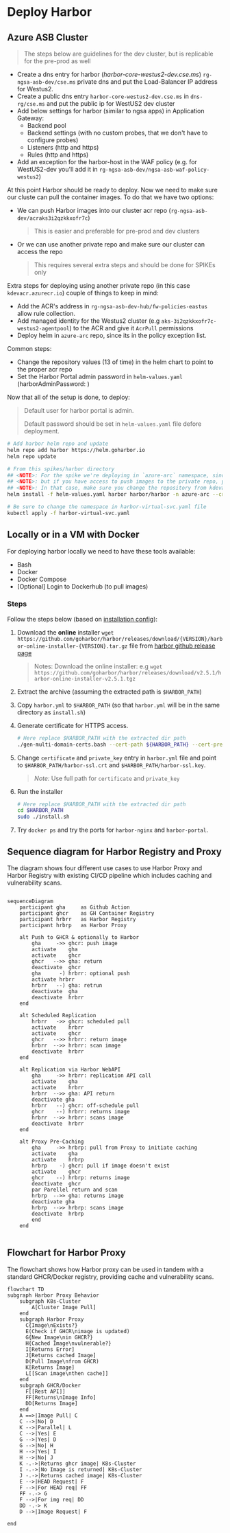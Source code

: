 
# Deploy Harbor

## Azure ASB Cluster

> The steps below are guidelines for the dev cluster, but is replicable for the pre-prod as well

- Create a dns entry for harbor (*harbor-core-westus2-dev.cse.ms*) `rg-ngsa-asb-dev/cse.ms` private dns and put the Load-Balancer IP address for Westus2.
- Create a public dns entry `harbor-core-westus2-dev.cse.ms` in `dns-rg/cse.ms` and put the public ip for WestUS2 dev cluster
- Add below settings for harbor (similar to ngsa apps) in Application Gateway:
  - Backend pool
  - Backend settings (with no custom probes, that we don't have to configure probes)
  - Listeners (http and https)
  - Rules (http and https)
- Add an exception for the harbor-host in the WAF policy (e.g. for WestUS2-dev you'll add it in `rg-ngsa-asb-dev/ngsa-asb-waf-policy-westus2`)

At this point Harbor should be ready to deploy.
Now we need to make sure our cluste can pull the container images.
To do that we have two options:

- We can push Harbor images into our cluster acr repo (`rg-ngsa-asb-dev/acraks3i2qzkkxofr7c`)
    > This is easier and preferable for pre-prod and dev clusters
- Or we can use another private repo and make sure our cluster can access the repo
    > This requires several extra steps and should be done for SPIKEs only

Extra steps for deploying using another private repo (in this case `kdevacr.azurecr.io`) couple of things to keep in mind:

- Add the ACR's address in `rg-ngsa-asb-dev-hub/fw-policies-eastus` allow rule collection.
- Add managed identity for the Westus2 cluster (e.g `aks-3i2qzkkxofr7c-westus2-agentpool`) to the ACR and give it `AcrPull` permissions
- Deploy helm in `azure-arc` repo, since its in the policy exception list.

Common steps:

- Change the repository values (13 of time) in the helm chart to point to the proper acr repo
- Set the Harbor Portal admin password in `helm-values.yaml` (harborAdminPassword: )

Now that all of the setup is done, to deploy:
> Default user for harbor portal is admin.
>
> Default password should be set in `helm-values.yaml` file defore deployment.

```bash
# Add harbor helm repo and update
helm repo add harbor https://helm.goharbor.io
helm repo update

# From this spikes/harbor directory
## <NOTE>: For the spike we're deploying in `azure-arc` namespace, since it is exempt from some policies
## <NOTE>: but if you have access to push images to the private repo, you can deploy to any namespace
## <NOTE>: In that case, make sure you change the repository from kdevacr.azurecr.io/ to proper ACR name 
helm install -f helm-values.yaml harbor harbor/harbor -n azure-arc --create-namespace

# Be sure to change the namespace in harbor-virtual-svc.yaml file
kubectl apply -f harbor-virtual-svc.yaml
```

## Locally or in a VM with Docker

For deploying harbor locally we need to have these tools available:

- Bash
- Docker
- Docker Compose
- [Optional] Login to Dockerhub (to pull images)

### Steps

Follow the steps below (based on [installation config](https://goharbor.io/docs/1.10/install-config/)):

1. Download the **online** installer `wget https://github.com/goharbor/harbor/releases/download/{VERSION}/harbor-online-installer-{VERSION}.tar.gz` file from [harbor github release page](https://github.com/goharbor/harbor/releases)
    > Notes: Download the online installer: e.g `wget https://github.com/goharbor/harbor/releases/download/v2.5.1/harbor-online-installer-v2.5.1.tgz`

2. Extract the archive (assuming the extracted path is `$HARBOR_PATH`)

3. Copy `harbor.yml` to `$HARBOR_PATH` (so that `harbor.yml` will be in the same directory as `install.sh`)

4. Generate certificate for HTTPS access.

    ```bash
    # Here replace $HARBOR_PATH with the extracted dir path
    ./gen-multi-domain-certs.bash --cert-path ${HARBOR_PATH} --cert-prefix harbor-ssl -san 127.0.0.1,localhost,harboar.core.local,harbor.notary.local,harboar.local
    ```

5. Change `certificate` and `private_key` entry in `harbor.yml` file and point to `$HARBOR_PATH/harbor-ssl.crt` and `$HARBOR_PATH/harbor-ssl.key`.

    > *Note:* Use full path for `certificate` and `private_key`

6. Run the installer

    ```bash
    # Here replace $HARBOR_PATH with the extracted dir path
    cd $HARBOR_PATH
    sudo ./install.sh
    ```

7. Try `docker ps` and try the ports for `harbor-nginx` and `harbor-portal`.

## Sequence diagram for Harbor Registry and Proxy

The diagram shows four different use cases to use Harbor Proxy and Harbor Registry with existing CI/CD pipeline which includes caching and vulnerability scans.

```mermaid

sequenceDiagram
    participant gha     as Github Action
    participant ghcr    as GH Container Registry
    participant hrbrr   as Harbor Registry
    participant hrbrp   as Harbor Proxy

    alt Push to GHCR & optionally to Harbor
        gha     ->> ghcr: push image
        activate    gha
        activate    ghcr
        ghcr   -->> gha: return
        deactivate  ghcr
        gha      -) hrbrr: optional push
        activate hrbrr
        hrbrr   --) gha: retrun
        deactivate  gha
        deactivate  hrbrr
    end

    alt Scheduled Replication
        hrbrr   ->> ghcr: scheduled pull
        activate    hrbrr
        activate    ghcr
        ghcr   -->> hrbrr: return image
        hrbrr  -->> hrbrr: scan image
        deactivate  hrbrr
    end

    alt Replication via Harbor WebAPI
        gha     ->> hrbrr: replication API call
        activate    gha
        activate    hrbrr
        hrbrr  -->> gha: API return
        deactivate gha
        hrbrr   --) ghcr: off-schedule pull
        ghcr    --) hrbrr: returns image
        hrbrr  -->> hrbrr: scans image
        deactivate  hrbrr
    end

    alt Proxy Pre-Caching
        gha     ->> hrbrp: pull from Proxy to initiate caching
        activate    gha
        activate    hrbrp
        hrbrp    -) ghcr: pull if image doesn't exist
        activate    ghcr
        ghcr    --) hrbrp: returns image
        deactivate  ghcr
        par Parellel return and scan
        hrbrp  -->> gha: returns image
        deactivate gha
        hrbrp  -->> hrbrp: scans image
        deactivate  hrbrp
        end
    end
    
```

## Flowchart for Harbor Proxy

The flowchart shows how Harbor proxy can be used in tandem with a standard
GHCR/Docker registry, providing cache and vulnerability scans.

```mermaid
flowchart TD
subgraph Harbor Proxy Behavior
    subgraph K8s-Cluster
        A[Cluster Image Pull]
    end
    subgraph Harbor Proxy
      C{Image\nExists?}
      E(Check if GHCR\nimage is updated)
      G{New Image\nin GHCR?}
      H{Cached Image\nvulnerable?}
      I[Returns Error]
      J[Returns cached Image]
      D(Pull Image\nfrom GHCR)
      K[Returns Image]
      L[[Scan image\nthen cache]]
    end
    subgraph GHCR/Docker
      F[[Rest API]]
      FF[Returns\nImage Info]
      DD[Returns Image]
    end
    A ==>|Image Pull| C
    C -->|No| D
    K -->|Parallel| L
    C -->|Yes| E
    G -->|Yes| D
    G -->|No| H
    H -->|Yes| I
    H -->|No| J
    K -.->|Returns ghcr image| K8s-Cluster
    I -.->|No Image is returned| K8s-Cluster
    J -.->|Returns cached image| K8s-Cluster
    E -->|HEAD Request| F
    F -->|For HEAD req| FF
    FF -.-> G
    F -->|For img req| DD
    DD -.-> K
    D -->|Image Request| F
    
end
```

<!-- markdownlint-disable MD033 -->
<!--- This section tracks comments and TODO -->
<span hidden>

FOLLOW UP:

- [X] AAD Integration - Delete any local user (other than admin) then integrate
- [X] Repository replication from/to other repo
- [X] Repository proxy
  - [X] Can harbor act as a proxy to other registries
    - Ans: It can
  - [X] If harbor doesn't have an image, can it pull from a know public registry and deliver
    - Ans: It can pull from most known repos, given we provide an endpoint with proper Access Keys
- [X] What happens if scanner finds issue in harbor? DevOps flow [Assuming `Prevent vulerable images from running` is selected]
  - When the scanner is running, we can't pull It will show this msg

    ```bash
        Error response from daemon: unknown: current image with "Running" status of vulnerability scanning cannot be pulled due to configured policy in 'Prevent images with vulnerability severity of "Low" or higher from running.' To continue with pull, please contact your project administrator for help.
    ```

  - Once scan is finished, it will let it pass depending on the scanner result
  - For proxy repo, the image is first pulled from source, made available to the pull
    - Then its scanned, and added to cache
    - Before scanning is finished, it is made available as a passthrough (meaning vulnerable images can be pulled for the first time)
    - At this point if policy allows, it does block further pull if vulnerable
- [X] Harbor can pull/push from remote repo --> Hence it will be able to pull and scan
- [X] Cache and scan
- [X] Replication endpoints Harbor/ACR/GHCR[X]
  - Replication (pull mode) works as usual with endpoints
  - Problem is: after first replication/pull the image is scanned and if the existing image has vulnerabilities
- [X] Azure disk/PVC classes to use in Harbor deployment
  - [X] If Azure disks have redundant backup - usually don't
  - [X] If we can use 3rd party storage used in AKS: We can
- [X] Worklfow diagram**
  - [ X Push, pull (after deployment)
  - [ X Harbor deployment workflow
- [ ] Script is preferred but also explore cluster_admin
  - Fully automatic or semi-automatic

---

- [ ] Make sure from the cluster we can pull from Harbor without going through the internet
  - DNS settings need to be changed in order for local service acting as a registry
- [ ] For Proxy: Configure to pre-pull and scan rather than passthrough before the scan
- [ ] *Multiple Harbor deployment and using Front Door as a one-stop URL
</span>
